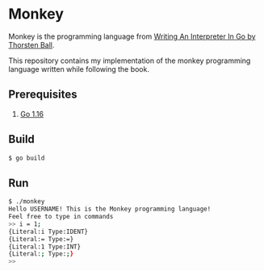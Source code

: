 # Monkey

Monkey is the programming language from [Writing An Interpreter In Go by Thorsten Ball](https://interpreterbook.com).

This repository contains my implementation of the monkey programming language written while following the book.

## Prerequisites

1. [Go 1.16](https://golang.org/doc/install)

## Build

```sh
$ go build
```

## Run

```sh
$ ./monkey
Hello USERNAME! This is the Monkey programming language!
Feel free to type in commands
>> i = 1;
{Literal:i Type:IDENT}
{Literal:= Type:=}
{Literal:1 Type:INT}
{Literal:; Type:;}
>>
```

